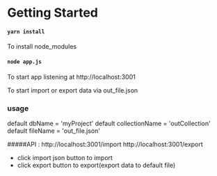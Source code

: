 
# Getting Started 

#### `yarn install`
To install node_modules

#### `node app.js`

To start app listening at http://localhost:3001

To start import or export data via out_file.json

### usage

default dbName = 'myProject'
default collectionName = 'outCollection'
default fileName = 'out_file.json' 

#####API :
http://localhost:3001/import
http://localhost:3001/export

- click import json button to import
- click export button to export(export data to default file)



